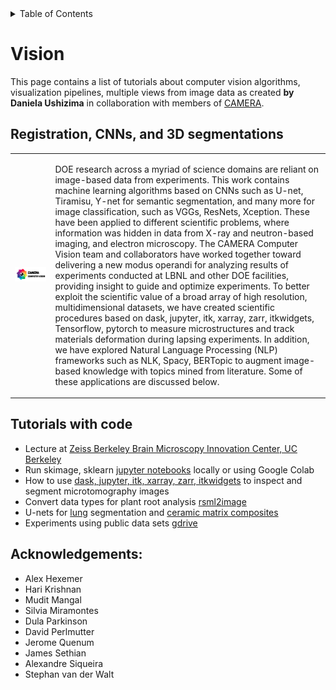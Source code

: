 <div id="top"></div>

<!-- TABLE OF CONTENTS -->
<details>
  <summary>Table of Contents</summary>
  <ol>
    <li>
      <a href="#about-the-project">About The Project</a>
      <ul>
        <li><a href="#built-with">Built With</a></li>
      </ul>
    </li>
    <li>
      <a href="#getting-started">Getting Started</a>
      <ul>
        <li><a href="#prerequisites">Prerequisites</a></li>
        <li><a href="#installation">Installation</a></li>
      </ul>
    </li>
    <li><a href="#usage">Usage</a></li>
    <li><a href="#roadmap">Roadmap</a></li>
    <li><a href="#contributing">Contributing</a></li>
    <li><a href="#license">License</a></li>
    <li><a href="#contact">Contact</a></li>
    <li><a href="#acknowledgments">Acknowledgments</a></li>
  </ol>
</details>


# Vision
This page contains a list of tutorials about computer vision algorithms, visualization pipelines, multiple views from image data as created <b> by Daniela Ushizima</b> in collaboration with members of [CAMERA](https://camera.lbl.gov/).

## Registration, CNNs, and 3D segmentations

<table border="0">
 <tr>
    <td><img src="https://github.com/dani-lbnl/introvision/blob/main/cameracomputervision.png" width="1300">
    </td>
    <td>
     <p>
      DOE research across a myriad of science domains are reliant on image-based data from experiments. This work contains machine learning algorithms based on CNNs such as U-net, Tiramisu, Y-net for semantic segmentation, and many more for image classification, such as VGGs, ResNets, Xception. These have been applied to different scientific problems, where information was hidden in data from X-ray and neutron-based imaging, and electron microscopy. The CAMERA Computer Vision team and collaborators have worked together toward delivering a new modus operandi for analyzing results of experiments conducted at LBNL and other DOE facilities, providing insight to guide and optimize experiments. To better exploit the scientific value of a broad array of high resolution, multidimensional datasets, we have created scientific procedures based on dask, jupyter, itk, xarray, zarr, itkwidgets, Tensorflow, pytorch to measure microstructures  and track materials deformation during lapsing experiments. In addition, we have explored Natural Language Processing (NLP) frameworks such as NLK, Spacy, BERTopic to augment image-based knowledge with topics mined from literature. Some of these applications are discussed below.  
      </td>
 </tr>
</table>

## Tutorials with code
- Lecture at [Zeiss Berkeley Brain Microscopy Innovation Center, UC Berkeley](https://github.com/dani-lbnl/2017_ucberkeley_course)
- Run skimage, sklearn [jupyter notebooks](https://github.com/dani-lbnl/isvc2019) locally or using Google Colab
- How to use [dask, jupyter, itk, xarray, zarr, itkwidgets](https://github.com/dani-lbnl/SC20_pyHPC) to inspect and segment microtomography images
- Convert data types for plant root analysis [rsml2image](https://github.com/dani-lbnl/rsml2image)
- U-nets for [lung](https://www.nature.com/articles/s41598-021-95561-y) segmentation and [ceramic matrix composites](https://www.nature.com/articles/s41597-022-01119-6) 
- Experiments using public data sets [gdrive](https://drive.google.com/drive/folders/19YiBCQh4Z1LB9iCVWfDj4Zfx-zn-VD16?usp=sharing)

<!-- ABOUT THE PROJECT -->
<!--## About The Project-->

## Acknowledgements:
- Alex Hexemer
- Hari Krishnan
- Mudit Mangal
- Silvia Miramontes
- Dula Parkinson
- David Perlmutter
- Jerome Quenum
- James Sethian
- Alexandre Siqueira
- Stephan van der Walt



